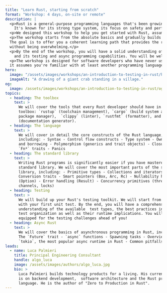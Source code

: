 ```yaml
---
title: "Learn Rust, starting from scratch"
format: "Workshop: 4 days, on-site or remote"
description: |
  <p>Rust is a general-purpose programming languages that's been growing in popularity over the past few years.
    It's known for its strong type system, its focus on safety and performance, and its modern tooling.</p>
  <p>We designed this workshop to help you get started with Rust, assuming no prior knowledge of the language.</p>
  <p>The workshop starts from the absolute basics and gradually builds up to more advanced topics, interleaving theory with practice.</p>
  The goal is to offer you a coherent learning path that provides the right level of challenge at every step, 
  without being overwhelming.</p>
  <p>By the end of the workshop, you will have a solid understanding of the Rust language, its standard library,
    and its testing and async programming capabilities. You will be well equipped to start your Rust journey!</p>
  <p>The workshop is designed for software developers who have never used Rust before, but 
  it assumes you're familiar with at least another programming language.</p>
hero:
  image: "/assets/images/workshops/an-introduction-to-testing-in-rust/header-background.jpg"
  imageAlt: "A drawing of a giant crab standing in a village."
og:
  image: /assets/images/workshops/an-introduction-to-testing-in-rust/og-image.jpg
topics:
  - heading: The toolbox
    text: >
      We will cover the tools that every Rust developer should have in their
      toolbox: `rustup` (toolchain management), `cargo` (build system and
      package manager),  `clippy` (linter), `rustfmt` (formatter), and `rustdoc`
      (documentation generator).
  - heading: The language
    text: >
      We will cover in detail the core constructs of the Rust language,
      including: - Syntax - Control flow constructs - Type system - Ownership
      and borrowing - Polymorphism (generics and trait objects) - Closures and
      `Fn*` traits - Panics
  - heading: The standard library
    text: >
      Writing Rust programs is significantly easier if you have mastered the
      standard library. We will cover the most important parts of the standard
      library, including: - Primitive types - Collections and iterators -
      Conversion traits - Smart pointers (Box, Arc, Rc) - Nullability handling
      (Option) - Error handling (Result) - Concurrency primitives (threads,
      channels, locks)
  - heading: Testing
    text: >
      We will build up your Rust's testing toolkit. We will start from scratch,
      with your first unit test. By the end, you will have a comprehensive
      understanding of the available  test types, the best practices in terms of
      test organization as well as their runtime implications. You will be well
      equipped for the testing challenges ahead of you!
  - heading: Async Rust
    text: >
      We will cover the basics of asynchronous programming in Rust, including: -
      The `Future` trait - `async` functions - Spawning tasks - Overview of
      `tokio`, the most popular async runtime in Rust - Common pitfalls
leads:
  - name: Luca Palmieri
    title: Principal Engineering Consultant
    handle: algo_luca
    image: /assets/images/authors/algo_luca.jpg
    bio: >
      Luca Palmieri builds technology products for a living. His current focus
      is on backend development,  software architecture and the Rust programming
      language. He is the author of "Zero to Production in Rust".
---
```


<!--break-->
